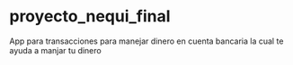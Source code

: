# proyecto_nequi_final
App para transacciones para manejar dinero en cuenta bancaria la cual te ayuda a manjar tu dinero

